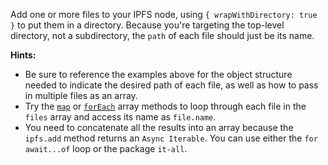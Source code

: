 Add one or more files to your IPFS node, using `{ wrapWithDirectory: true }` to put them in a directory. Because you're targeting the top-level directory, not a subdirectory, the `path` of each file should just be its name.

**Hints:**
- Be sure to reference the examples above for the object structure needed to indicate the desired path of each file, as well as how to pass in multiple files as an array.
- Try the [`map`](https://developer.mozilla.org/en-US/docs/Web/JavaScript/Reference/Global_Objects/Array/map) or [`forEach`](https://developer.mozilla.org/en-US/docs/Web/JavaScript/Reference/Global_Objects/Array/forEach) array methods to loop through each file in the `files` array and access its name as `file.name`.
- You need to concatenate all the results into an array because the `ipfs.add` method returns an `Async Iterable`. You can use either the `for await...of` loop or the package `it-all`.
